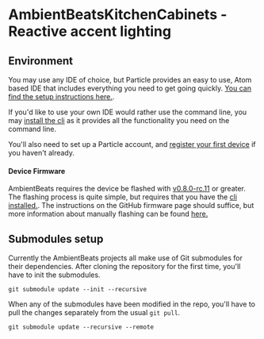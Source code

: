 AmbientBeatsKitchenCabinets - Reactive accent lighting
====================

## Environment

You may use any IDE of choice, but Particle provides an easy to use, Atom based IDE that includes everything you need to get going quickly. 
[You can find the setup instructions here.](https://docs.particle.io/tutorials/developer-tools/dev/). 

If you'd like to use your own IDE would rather use the command line,
 you may [install the cli](https://docs.particle.io/tutorials/developer-tools/cli/) as it provides all the functionality you need on the command line.

You'll also need to set up a Particle account, and [register your first device](https://docs.particle.io/quickstart/photon/#connect-your-photon)
if you haven't already.

#### Device Firmware
AmbientBeats requires the device be flashed with [v0.8.0-rc.11](https://github.com/particle-iot/firmware/releases/tag/v0.8.0-rc.11) or greater.
The flashing process is quite simple, but requires that you have the [cli installed.](https://docs.particle.io/tutorials/developer-tools/cli/).
The instructions on the GitHub firmware page should suffice, but more information about manually flashing can be found [here.](https://docs.particle.io/support/troubleshooting/firmware-upgrades/photon/)


## Submodules setup

Currently the AmbientBeats projects all make use of Git submodules for their dependencies. 
After cloning the repository for the first time, you'll have to init the submodules. 

`git submodule update --init --recursive`

When any of the submodules have been modified in the repo, you'll have to pull the changes separately from the usual `git pull`.

`git submodule update --recursive --remote`



